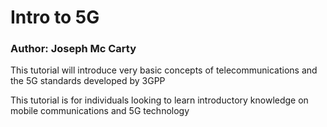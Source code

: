 # Intro to 5G

### Author: Joseph Mc Carty

This tutorial will introduce very basic concepts of telecommunications and the 5G standards developed by 3GPP

This tutorial is for individuals looking to learn introductory knowledge on mobile communications and 5G technology
